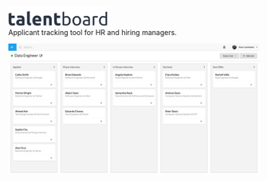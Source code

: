 <a href="url"><img src="https://github.com/TalentBoard/Talentboard/blob/master/talentboard-app/src/assets/images/logo-black-variant.svg" align="left" width="200" ></a><br>
---
Applicant tracking tool for HR and hiring managers.

![alt text](https://github.com/TalentBoard/Talentboard/blob/master/talentboard-app/src/assets/images/talentboard.png)
